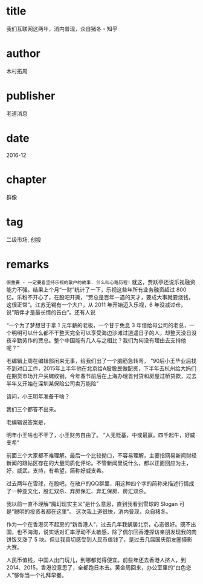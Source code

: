 # title
我们互联网这两年，消内普现，众自猪冬 - 知乎

# author
木村拓周

# publisher
老道消息

# date
2016-12

# chapter
群像

# tag
二级市场, 创投

# remarks
`很重要 - 一定要看坚持乐视的散户的故事. 什么叫心路历程!`
就这，贾跃亭还说乐视融资能力不强。结果上个月“一财”统计了一下，乐视这些年所有业务融资超过 800 亿。乐粉不开心了，在股吧开撕，“贾总是百年一遇的天才，要成大事就要烧钱，这很正常”。江苏无锡有一个大户，从 2011 年开始迈入乐视，6 年没减过仓，说“陪伴才是最长情的告白”。还有人说


“一个为了梦想甘于拿 1 元年薪的老板，一个甘于免息 3 年借给母公司的老总，一个明明可以什么都不干整天完全可以享受海边沙滩过逍遥日子的人，却整天没日没夜辛勤劳作的贾总。整个中国能有几人与之相比？我们为何没有理由去支持他呢？”

老编辑上周在编辑部闲来无事，给我们出了一个脑筋急转弯，
“90后小王毕业后找不到对口工作，2015年上半年他在北京给A股股民做配资，下半年去杭州给大妈们在期货市场开户买螺纹钢，今年春节前后在上海办理首付贷和房屋过桥贷款，过去半年又开始在深圳某保险公司卖万能险”

请问，小王明年准备干啥？

我们三个都答不出来。

老编辑说答案是，

明年小王啥也不干了，小王财务自由了。
“人无贬基，中或最赢。四千起牛，好威支希”

前面三个大家都不难理解。最后一个比较拗口，不容易理解，主要指网易新闻财经新闻的跟帖区存在的大量同质化评论。不管新闻里说什么，都以正面回应为主，好，威武，支持，有希望，简称好威支希。

过去两年在雪球，在股吧，在散户的QQ群里，用这种四个字的简称来描述行情成了一种亚文化，股汇双杀、弃房保汇、弃汇保房、房汇双杀。

我以前一直不理解“魔幻现实主义”是什么意思，直到我看到雪球的 Slogan 可是“聪明的投资者都在这里”。
这次我上道很快，消内普现，众自猪冬。


作为一个在香港买不起房的“新香港人”，过去几年我蜗居北京，心态很好。既不出国，也不海淘，说实话对汇率浮动不太敏感，除了偶尔回香港探访亲朋发现我的肉饼饭又涨了 5 块。但让我真切感受到人民币值钱了，是过去几届国庆朋友圈摄影大赛。

人民币值钱，中国人出门玩儿，到哪都觉得便宜。前些年还去香港人挤人，到 2014、2015，香港没意思了，全都跑日本去。黄金周回来，办公室里的“白色恋人”够你当一个礼拜早餐。